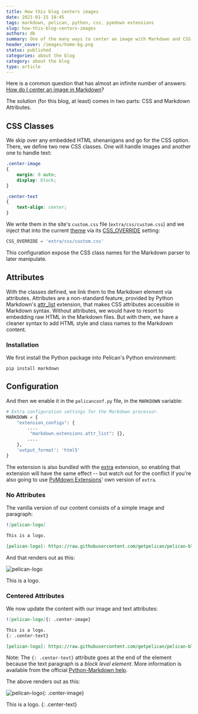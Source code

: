 ```yaml
---
title: How this blog centers images
date: 2021-01-15 18:45
tags: markdown, pelican, python, css, pymdown extensions
slug: how-this-blog-centers-images
authors: db
summary: One of the many ways to center an image with Markdown and CSS in a Pelican blog.
header_cover: /images/home-bg.png
status: published
categories: about the blog
category: about the blog
type: article
---
```

<!--
spell-checker:ignore
-->
Here is a common question that has almost an infinite number of answers:  [How do I center an image in Markdown]?

The solution (for this blog, at least) comes in two parts:  CSS and Markdown Attributes.

## CSS Classes

We skip over any embedded HTML shenanigans and go for the CSS option.  There, we define two new CSS classes.  One will handle images and another one to handle text:

```css
.center-image
{
    margin: 0 auto;
    display: block;
}

.center-text
{
    text-align: center;
}
```

We write them in the site's `custom.css` file (`extra/css/custom.css`) and we inject that into the current [theme] via its [CSS_OVERRIDE] setting:

```python
CSS_OVERRIDE = 'extra/css/custom.css'
```

This configuration expose the CSS class names for the Markdown parser to later manipulate.

## Attributes

With the classes defined, we link them to the Markdown element via attributes.  Attributes are a non-standard feature, provided by Python Markdown's [attr_list] extension, that makes CSS attributes accessible in Markdown syntax.  Without attributes, we would have to resort to embedding raw HTML in the Markdown files.  But with them, we have a cleaner syntax to add HTML style and class names to the Markdown content.

### Installation

We first install the Python package into Pelican's Python environment:

```console
pip install markdown
```

## Configuration

And then we enable it in the `pelicanconf.py` file, in the `MARKDOWN` variable:

```python
# Extra configuration settings for the Markdown processor.
MARKDOWN = {
    "extension_configs": {
        ....
         "markdown.extensions.attr_list": {},
        ....
    },
    'output_format': 'html5'
}
```

The extension is also bundled with the [extra] extension, so enabling that extension will have the same effect -- but watch out for the conflict if you're also going to use [PyMdown Extensions]' own version of `extra`.

### No Attributes

The vanilla version of our content consists of a simple image and paragraph:

```markdown
![pelican-logo]

This is a logo.

[pelican-logo]: https://raw.githubusercontent.com/getpelican/pelican-blog/main/content/logo/pelican-logo-small.png
```

And that renders out as this:

![pelican-logo]

This is a logo.

### Centered Attributes

We now update the content with our image and text attributes:

```markdown
![pelican-logo]{: .center-image}

This is a logo.
{: .center-text}

[pelican-logo]: https://raw.githubusercontent.com/getpelican/pelican-blog/main/content/logo/pelican-logo-small.png
```

Note: The `{: .center-text}` attribute goes at the end of the element because the text paragraph is a *block level element*.  More information is available from the official [Python-Markdown help].

The above renders out as this:

![pelican-logo]{: .center-image}

This is a logo.
{: .center-text}

[how do i center an image in markdown]: https://stackoverflow.com/questions/3912694/using-markdown-how-do-i-center-an-image-and-its-caption
[pelican-logo]: https://raw.githubusercontent.com/getpelican/pelican-blog/main/content/logo/pelican-logo-small.png
[python-markdown help]: https://python-markdown.github.io/extensions/attr_list/#block-level
[extra]: https://python-markdown.github.io/extensions/extra/
[attr_list]: https://python-markdown.github.io/extensions/attr_list
[pymdown extensions]: https://facelessuser.github.io/pymdown-extensions/extensions/extra/
[theme]: https://github.com/gilsondev/pelican-clean-blog
[css_override]: https://github.com/gilsondev/pelican-clean-blog#user-defined-css
